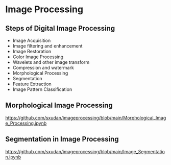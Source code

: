 # Image Processing

## Steps of Digital Image Processing

- Image Acquisition
- Image filtering and enhancement
- Image Restoration
- Color Image Processing
- Wavelets and other image transform
- Compression and watermark
- Morphological Processing
- Segmentation
- Feature Extraction
- Image Pattern Classification


## Morphological Image Processing

https://github.com/sxudan/imageprocessing/blob/main/Morphological_Image_Processing.ipynb

## Segmentation in Image Processing

https://github.com/sxudan/imageprocessing/blob/main/Image_Segmentation.ipynb
